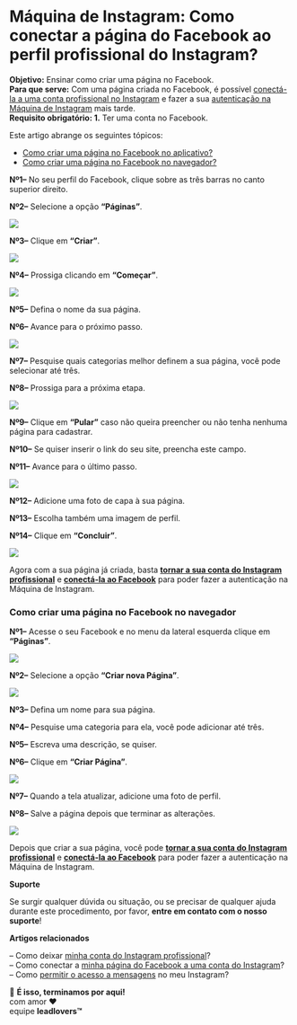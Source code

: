 # Máquina de Instagram: Como conectar a página do Facebook ao perfil profissional do Instagram?

**Objetivo:** Ensinar como criar uma página no Facebook.\
**Para que serve:** Com uma página criada no Facebook, é possível [conectá-la a uma conta profissional no Instagram](https://suporte.love/maquina-de-instagram-como-conectar-a-pagina-do-facebook-ao-perfil-profissional-do-instagram/) e fazer a sua [autenticação na Máquina de Instagram](https://suporte.love/maquina-de-instagram-como-criar-e-configurar-maquina/) mais tarde.\
**Requisito obrigatório: 1.** Ter uma conta no Facebook.

Este artigo abrange os seguintes tópicos:

* [Como criar uma página no Facebook no aplicativo?](broken-reference)
* [Como criar uma página no Facebook no navegador?](broken-reference)

**Nº1–** No seu perfil do Facebook, clique sobre as três barras no canto superior direito.

**Nº2–** Selecione a opção **“Páginas”**.

![](https://suporte.love/wp-content/uploads/2022/12/img01-1-150x300.jpeg)

**Nº3–** Clique em **“Criar”**.

![](https://suporte.love/wp-content/uploads/2022/12/img02-1-143x300.jpeg)

**Nº4–** Prossiga clicando em **“Começar”**.

![](https://suporte.love/wp-content/uploads/2022/12/img03-1-143x300.jpeg)

**Nº5–** Defina o nome da sua página.

**Nº6–** Avance para o próximo passo.

![](https://suporte.love/wp-content/uploads/2022/12/img05-1-155x300.jpeg)

**Nº7–** Pesquise quais categorias melhor definem a sua página, você pode selecionar até três.

**Nº8–** Prossiga para a próxima etapa.

![](https://suporte.love/wp-content/uploads/2022/12/img06-1-153x300.jpeg)

**Nº9–** Clique em **“Pular”** caso não queira preencher ou não tenha nenhuma página para cadastrar.

**Nº10–** Se quiser inserir o link do seu site, preencha este campo.&#x20;

**Nº11–** Avance para o último passo.

![](https://suporte.love/wp-content/uploads/2022/12/img07-1-154x300.jpeg)

**Nº12–** Adicione uma foto de capa à sua página.

**Nº13–** Escolha também uma imagem de perfil.

**Nº14–** Clique em **“Concluir”**.

![](https://suporte.love/wp-content/uploads/2022/12/img08-156x300.jpeg)

Agora com a sua página já criada, basta [**tornar a sua conta do Instagram profissional**](https://suporte.love/maquina-de-instagram-como-deixar-a-conta-do-instagram-profissional/) e [**conectá-la ao Facebook**](https://suporte.love/maquina-de-instagram-como-conectar-a-pagina-do-facebook-ao-perfil-profissional-do-instagram/) para poder fazer a autenticação na Máquina de Instagram.

### **Como criar uma página no Facebook no navegador** <a href="#no-navegador" id="no-navegador"></a>

**Nº1–** Acesse o seu Facebook e no menu da lateral esquerda clique em **“Páginas”**.

![](https://suporte.love/wp-content/uploads/2022/12/img09-4-300x146.png)

**Nº2–** Selecione a opção **“Criar nova Página”**.

![](https://suporte.love/wp-content/uploads/2022/12/img10-2-300x146.png)

**Nº3–** Defina um nome para sua página.

**Nº4–** Pesquise uma categoria para ela, você pode adicionar até três.

**Nº5–** Escreva uma descrição, se quiser.

**Nº6–** Clique em **“Criar Página”**.

![](https://suporte.love/wp-content/uploads/2022/12/img11-2-300x146.png)

**Nº7–** Quando a tela atualizar, adicione uma foto de perfil.

**Nº8–** Salve a página depois que terminar as alterações.

![](https://suporte.love/wp-content/uploads/2022/12/img12-1-300x146.png)

Depois que criar a sua página, você pode [**tornar a sua conta do Instagram profissional**](https://suporte.love/maquina-de-instagram-como-deixar-a-conta-do-instagram-profissional/) e [**conectá-la ao Facebook**](https://suporte.love/maquina-de-instagram-como-conectar-a-pagina-do-facebook-ao-perfil-profissional-do-instagram/) para poder fazer a autenticação na Máquina de Instagram.

**Suporte**

Se surgir qualquer dúvida ou situação, ou se precisar de qualquer ajuda durante este procedimento, por favor, **entre em contato com o nosso suporte**!

**Artigos relacionados**

– Como deixar [minha conta do Instagram profissional](https://suporte.love/maquina-de-instagram-como-deixar-a-conta-do-instagram-profissional/)?\
– Como conectar a [minha página do Facebook a uma conta do Instagram](https://suporte.love/maquina-de-instagram-como-conectar-a-pagina-do-facebook-ao-perfil-profissional-do-instagram/)?\
– Como [permitir o acesso a mensagens](https://suporte.love/maquina-de-instagram-como-permitir-o-acesso-a-mensagens-em-minha-conta-do-instagram/) no meu Instagram?

🏁 **É isso, terminamos por aqui!**\
com amor ❤\
equipe **leadlovers™**
